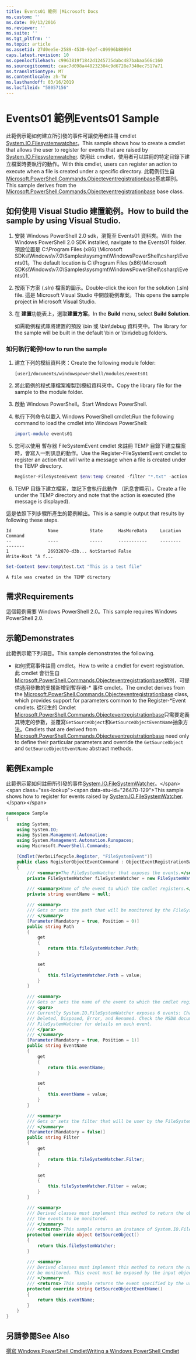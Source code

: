 ```yaml
---
title: Events01 範例 |Microsoft Docs
ms.custom: ''
ms.date: 09/13/2016
ms.reviewer: ''
ms.suite: ''
ms.tgt_pltfrm: ''
ms.topic: article
ms.assetid: 27d0ee5e-2589-4530-92ef-c09996b80994
caps.latest.revision: 10
ms.openlocfilehash: c9963819f1842d1245735dabc487babaa566c160
ms.sourcegitcommit: caac7d098a448232304c9d6728e7340ec7517a71
ms.translationtype: MT
ms.contentlocale: zh-TW
ms.lasthandoff: 03/16/2019
ms.locfileid: "58057156"
---
```

# <a name="events01-sample"></a><span data-ttu-id="26470-102">Events01 範例</span><span class="sxs-lookup"><span data-stu-id="26470-102">Events01 Sample</span></span>

<span data-ttu-id="26470-103">此範例示範如何建立所引發的事件可讓使用者註冊 cmdlet [System.IO.Filesystemwatcher](/dotnet/api/System.IO.FileSystemWatcher)。</span><span class="sxs-lookup"><span data-stu-id="26470-103">This sample shows how to create a cmdlet that allows the user to register for events that are raised by [System.IO.Filesystemwatcher](/dotnet/api/System.IO.FileSystemWatcher).</span></span> <span data-ttu-id="26470-104">使用此 cmdlet，使用者可以註冊的特定目錄下建立檔案時要執行的動作。</span><span class="sxs-lookup"><span data-stu-id="26470-104">With this cmdlet, users can register an action to execute when a file is created under a specific directory.</span></span> <span data-ttu-id="26470-105">此範例衍生自[Microsoft.PowerShell.Commands.Objecteventregistrationbase](/dotnet/api/Microsoft.PowerShell.Commands.ObjectEventRegistrationBase)基底類別。</span><span class="sxs-lookup"><span data-stu-id="26470-105">This sample derives from the [Microsoft.PowerShell.Commands.Objecteventregistrationbase](/dotnet/api/Microsoft.PowerShell.Commands.ObjectEventRegistrationBase) base class.</span></span>

## <a name="how-to-build-the-sample-by-using-visual-studio"></a><span data-ttu-id="26470-106">如何使用 Visual Studio 建置範例。</span><span class="sxs-lookup"><span data-stu-id="26470-106">How to build the sample by using Visual Studio.</span></span>

1. <span data-ttu-id="26470-107">安裝 Windows PowerShell 2.0 sdk，瀏覽至 Events01 資料夾。</span><span class="sxs-lookup"><span data-stu-id="26470-107">With the Windows PowerShell 2.0 SDK installed, navigate to the Events01 folder.</span></span> <span data-ttu-id="26470-108">預設位置是 C:\Program Files (x86) \Microsoft SDKs\Windows\v7.0\Samples\sysmgmt\WindowsPowerShell\csharp\Events01。</span><span class="sxs-lookup"><span data-stu-id="26470-108">The default location is C:\Program Files (x86)\Microsoft SDKs\Windows\v7.0\Samples\sysmgmt\WindowsPowerShell\csharp\Events01.</span></span>

2. <span data-ttu-id="26470-109">按兩下方案 (.sln) 檔案的圖示。</span><span class="sxs-lookup"><span data-stu-id="26470-109">Double-click the icon for the solution (.sln) file.</span></span> <span data-ttu-id="26470-110">這是 Microsoft Visual Studio 中開啟範例專案。</span><span class="sxs-lookup"><span data-stu-id="26470-110">This opens the sample project in Microsoft Visual Studio.</span></span>

3. <span data-ttu-id="26470-111">在 **建置**功能表上，選取**建置方案**。</span><span class="sxs-lookup"><span data-stu-id="26470-111">In the **Build** menu, select **Build Solution**.</span></span>

    <span data-ttu-id="26470-112">如需範例程式庫將建置的預設 \bin 或 \bin\debug 資料夾中。</span><span class="sxs-lookup"><span data-stu-id="26470-112">The library for the sample will be built in the default \bin or \bin\debug folders.</span></span>

### <a name="how-to-run-the-sample"></a><span data-ttu-id="26470-113">如何執行範例</span><span class="sxs-lookup"><span data-stu-id="26470-113">How to run the sample</span></span>

1. <span data-ttu-id="26470-114">建立下列的模組資料夾：</span><span class="sxs-lookup"><span data-stu-id="26470-114">Create the following module folder:</span></span>

    `[user]/documents/windowspowershell/modules/events01`

2. <span data-ttu-id="26470-115">將此範例的程式庫檔案複製到模組資料夾中。</span><span class="sxs-lookup"><span data-stu-id="26470-115">Copy the library file for the sample to the module folder.</span></span>

3. <span data-ttu-id="26470-116">啟動 Windows PowerShell。</span><span class="sxs-lookup"><span data-stu-id="26470-116">Start Windows PowerShell.</span></span>

4. <span data-ttu-id="26470-117">執行下列命令以載入 Windows PowerShell cmdlet:</span><span class="sxs-lookup"><span data-stu-id="26470-117">Run the following command to load the cmdlet into Windows PowerShell:</span></span>

    ```powershell
    import-module events01
    ```

5. <span data-ttu-id="26470-118">您可以使用 暫存器 FileSystemEvent cmdlet 來註冊 TEMP 目錄下建立檔案時，會寫入一則訊息的動作。</span><span class="sxs-lookup"><span data-stu-id="26470-118">Use the Register-FileSystemEvent cmdlet to register an action that will write a message when a file is created under the TEMP directory.</span></span>

    ```powershell
    Register-FileSystemEvent $env:temp Created -filter "*.txt" -action { Write-Host "A file was created in the TEMP directory" }
    ```

6. <span data-ttu-id="26470-119">TEMP 目錄下建立檔案，並記下會執行此動作 （訊息會顯示）。</span><span class="sxs-lookup"><span data-stu-id="26470-119">Create a file under the TEMP directory and note that the action is executed (the message is displayed).</span></span>

<span data-ttu-id="26470-120">這是依照下列步驟所產生的範例輸出。</span><span class="sxs-lookup"><span data-stu-id="26470-120">This is a sample output that results by following these steps.</span></span>

```output
Id              Name            State      HasMoreData     Location             Command
--              ----            -----      -----------     --------             -------
1               26932870-d3b... NotStarted False                                 Write-Host "A f...

```

```powershell
Set-Content $env:temp\test.txt "This is a test file"
```

```output
A file was created in the TEMP directory
```

## <a name="requirements"></a><span data-ttu-id="26470-121">需求</span><span class="sxs-lookup"><span data-stu-id="26470-121">Requirements</span></span>

<span data-ttu-id="26470-122">這個範例需要 Windows PowerShell 2.0。</span><span class="sxs-lookup"><span data-stu-id="26470-122">This sample requires Windows PowerShell 2.0.</span></span>

## <a name="demonstrates"></a><span data-ttu-id="26470-123">示範</span><span class="sxs-lookup"><span data-stu-id="26470-123">Demonstrates</span></span>

<span data-ttu-id="26470-124">此範例示範下列項目。</span><span class="sxs-lookup"><span data-stu-id="26470-124">This sample demonstrates the following.</span></span>

- <span data-ttu-id="26470-125">如何撰寫事件註冊 cmdlet。</span><span class="sxs-lookup"><span data-stu-id="26470-125">How to write a cmdlet for event registration.</span></span> <span data-ttu-id="26470-126">此 cmdlet 會衍生自[Microsoft.PowerShell.Commands.Objecteventregistrationbase](/dotnet/api/Microsoft.PowerShell.Commands.ObjectEventRegistrationBase)類別，可提供通用參數的支援新增到暫存器-\* 事件 cmdlet。</span><span class="sxs-lookup"><span data-stu-id="26470-126">The cmdlet derives from the [Microsoft.PowerShell.Commands.Objecteventregistrationbase](/dotnet/api/Microsoft.PowerShell.Commands.ObjectEventRegistrationBase) class, which provides support for parameters common to the Register-\*Event cmdlets.</span></span> <span data-ttu-id="26470-127">從衍生的 Cmdlet [Microsoft.PowerShell.Commands.Objecteventregistrationbase](/dotnet/api/Microsoft.PowerShell.Commands.ObjectEventRegistrationBase)只需要定義其特定的參數，並覆寫`GetSourceObject`和`GetSourceObjectEventName`抽象方法。</span><span class="sxs-lookup"><span data-stu-id="26470-127">Cmdlets that are derived from [Microsoft.PowerShell.Commands.Objecteventregistrationbase](/dotnet/api/Microsoft.PowerShell.Commands.ObjectEventRegistrationBase) need only to define their particular parameters and override the `GetSourceObject` and `GetSourceObjectEventName` abstract methods.</span></span>

## <a name="example"></a><span data-ttu-id="26470-128">範例</span><span class="sxs-lookup"><span data-stu-id="26470-128">Example</span></span>

<span data-ttu-id="26470-129">此範例示範如何註冊所引發的事件[System.IO.FileSystemWatcher](https://msdn.microsoft.com/en-us/library/system.io.filesystemwatcher\(v=vs.110\).aspx)。</span><span class="sxs-lookup"><span data-stu-id="26470-129">This sample shows how to register for events raised by [System.IO.FileSystemWatcher](https://msdn.microsoft.com/en-us/library/system.io.filesystemwatcher\(v=vs.110\).aspx).</span></span>

```csharp
namespace Sample
{
    using System;
    using System.IO;
    using System.Management.Automation;
    using System.Management.Automation.Runspaces;
    using Microsoft.PowerShell.Commands;

    [Cmdlet(VerbsLifecycle.Register, "FileSystemEvent")]
    public class RegisterObjectEventCommand : ObjectEventRegistrationBase
    {
        /// <summary>The FileSystemWatcher that exposes the events.</summary>
        private FileSystemWatcher fileSystemWatcher = new FileSystemWatcher();

        /// <summary>Name of the event to which the cmdlet registers.</summary>
        private string eventName = null;

        /// <summary>
        /// Gets or sets the path that will be monitored by the FileSystemWatcher.
        /// </summary>
        [Parameter(Mandatory = true, Position = 0)]
        public string Path
        {
            get
            {
                return this.fileSystemWatcher.Path;
            }

            set
            {
                this.fileSystemWatcher.Path = value;
            }
        }

        /// <summary>
        /// Gets or sets the name of the event to which the cmdlet registers.
        /// <para>
        /// Currently System.IO.FileSystemWatcher exposes 6 events: Changed, Created,
        /// Deleted, Disposed, Error, and Renamed. Check the MSDN documentation of
        /// FileSystemWatcher for details on each event.
        /// </para>
        /// </summary>
        [Parameter(Mandatory = true, Position = 1)]
        public string EventName
        {
            get
            {
                return this.eventName;
            }

            set
            {
                this.eventName = value;
            }
        }

        /// <summary>
        /// Gets or sets the filter that will be user by the FileSystemWatcher.
        /// </summary>
        [Parameter(Mandatory = false)]
        public string Filter
        {
            get
            {
                return this.fileSystemWatcher.Filter;
            }

            set
            {
                this.fileSystemWatcher.Filter = value;
            }
        }

        /// <summary>
        /// Derived classes must implement this method to return the object that generates
        /// the events to be monitored.
        /// </summary>
        /// <returns> This sample returns an instance of System.IO.FileSystemWatcher</returns>
        protected override object GetSourceObject()
        {
            return this.fileSystemWatcher;
        }

        /// <summary>
        /// Derived classes must implement this method to return the name of the event to
        /// be monitored. This event must be exposed by the input object.
        /// </summary>
        /// <returns> This sample returns the event specified by the user with the -EventName parameter.</returns>
        protected override string GetSourceObjectEventName()
        {
            return this.eventName;
        }
    }
}
```

## <a name="see-also"></a><span data-ttu-id="26470-130">另請參閱</span><span class="sxs-lookup"><span data-stu-id="26470-130">See Also</span></span>

[<span data-ttu-id="26470-131">撰寫 Windows PowerShell Cmdlet</span><span class="sxs-lookup"><span data-stu-id="26470-131">Writing a Windows PowerShell Cmdlet</span></span>](./writing-a-windows-powershell-cmdlet.md)